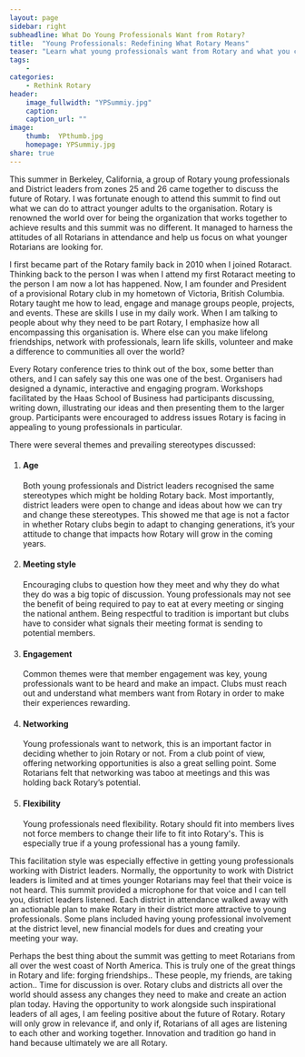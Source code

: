 ```yaml
---
layout: page
sidebar: right
subheadline: What Do Young Professionals Want from Rotary?
title:  "Young Professionals: Redefining What Rotary Means"
teaser: "Learn what young professionals want from Rotary and what you can do to make your club more appealing."
tags:
    - 
categories:
    - Rethink Rotary
header:
    image_fullwidth: "YPSummiy.jpg"
    caption: 
    caption_url: ""
image:
    thumb:  YPthumb.jpg
    homepage: YPSummiy.jpg
share: true
---
```

This summer in Berkeley, California, a group of Rotary young professionals and District leaders from zones 25 and 26 came together to discuss the future of Rotary. I was fortunate enough to attend this summit to find out what we can do to attract younger adults to the organisation. Rotary is renowned the world over for being the organization that works together to achieve results and this summit was no different. It managed to harness the attitudes of all Rotarians in attendance and help us focus on what younger Rotarians are looking for.

I first became part of the Rotary family back in 2010 when I joined Rotaract. Thinking back to the person I was when I attend my first Rotaract meeting to the person I am now a lot has happened. Now, I am founder and President of a provisional Rotary club in my hometown of Victoria, British Columbia. Rotary taught me how to lead, engage and manage groups people, projects, and events. These are skills I use in my daily work. When I am talking to people about why they need to be part Rotary, I emphasize how all encompassing this organisation is. Where else can you make lifelong friendships, network with professionals, learn life skills, volunteer and make a difference to communities all over the world?

Every Rotary conference tries to think out of the box, some better than others, and I can safely say this one was one of the best.  Organisers had designed a dynamic, interactive and engaging program. Workshops facilitated by the Haas School of Business had participants discussing, writing down, illustrating our ideas and then presenting them to the larger group. Participants were encouraged to address issues Rotary is facing in appealing to young professionals in particular. 

There were several themes and prevailing stereotypes discussed:  
<ol>
    <li><b><h4>Age</h4></b>Both young professionals and District leaders recognised the same stereotypes which might be holding Rotary back. Most importantly, district leaders were open to change and ideas about how we can try and change these stereotypes. This showed me that age is not a factor in whether Rotary clubs begin to adapt to changing generations, it’s your attitude to change that impacts how Rotary will grow in the coming years.</li>
    <li><b><h4>Meeting style</h4></b>Encouraging clubs to question how they meet and why they do what they do was a big topic of discussion. Young professionals may not see the benefit of being required to pay to eat at every meeting or singing the national anthem. Being respectful to tradition is important but clubs have to consider what signals their meeting format is sending to potential members.</li> 
    <li><b><h4>Engagement</h4></b>Common themes were that member engagement was key, young professionals want to be heard and make an impact. Clubs must reach out and understand what members want from Rotary in order to make their experiences rewarding.</li>
    <li><b><h4>Networking</h4></b>Young professionals want to network, this is an important factor in deciding whether to join Rotary or not. From a club point of view, offering networking opportunities is also a great selling point. Some Rotarians felt that networking was taboo at meetings and this was holding back Rotary’s potential.</li> 
    <li><b><h4>Flexibility</h4></b>Young professionals need flexibility. Rotary should fit into members lives not force members to change their life to fit into Rotary's. This is especially true if a young professional has a young family.</li>
</ol>
This facilitation style was especially effective in getting young professionals working with District leaders. Normally, the opportunity to work with District leaders is limited and at times younger Rotarians may feel that their voice is not heard. This summit provided a microphone for that voice and I can tell you, district leaders listened. Each district in attendance walked away with an actionable plan to make Rotary in their district more attractive to young professionals. Some plans included having young professional involvement at the district level, new financial models for dues and creating your meeting your way. 

Perhaps the best thing about the summit was getting to meet Rotarians from all over the west coast of North America. This is truly one of the great things in Rotary and life: forging friendships.. These people, my friends, are taking action..  Time for discussion is over. Rotary clubs and districts all over the world should assess any changes they need to make and create an action plan today. Having the opportunity to work alongside such inspirational leaders of all ages, I am feeling positive about the future of Rotary. Rotary will only grow in relevance if, and only if, Rotarians of all ages are listening to each other and working together. Innovation and tradition go hand in hand because ultimately we are all Rotary.




<!-- ## Other Post Formats
{: .t60 }
{% include list-posts.html tag='post format' %} -->
